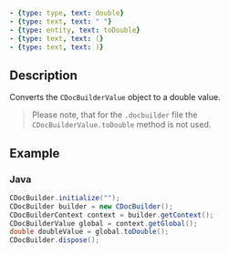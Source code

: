 ```yml signature
- {type: type, text: double}
- {type: text, text: " "}
- {type: entity, text: toDouble}
- {type: text, text: (}
- {type: text, text: )}
```

## Description

Converts the `CDocBuilderValue` object to a double value.

> Please note, that for the `.docbuilder` file the `CDocBuilderValue.toDouble` method is not used.

## Example

### Java

``` java
CDocBuilder.initialize("");
CDocBuilder builder = new CDocBuilder();
CDocBuilderContext context = builder.getContext();
CDocBuilderValue global = context.getGlobal();
double doubleValue = global.toDouble();
CDocBuilder.dispose();
```
